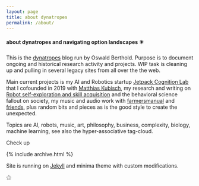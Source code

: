 ```yaml
---
layout: page
title: about dynatropes
permalink: /about/
---
```


#### about dynatropes and navigating option landscapes ✴️

This is the [dynatropes](https://dynatrop.es) blog run by Oswald
Berthold. Purpose is to document ongoing and historical research
activity and projects. WIP task is cleaning up and pulling in several
legacy sites from all over the the web.

Main current projects is my AI and Robotics startup [Jetpack Cognition
Lab](https://jetpack.cl) that I cofounded in 2019 with [Matthias
Kubisch](https://github.com/ku3i), my research and writing on [Robot
self-exploration and skill
acquisition](https://edoc.hu-berlin.de/handle/18452/22259) and the
behavioral science fallout on society, my music and audio work with
[farmersmanual](https://web.fm) and
[friends](https://farmersmanual.bandcamp.com/), plus random bits and
pieces as is the good style to create the unexpected.

Topics are AI, robots, music, art, philosophy, business, complexity,
biology, machine learning, see also the hyper-associative tag-cloud.

Check up

<a class="fab fa-twitter" href="https://twitter.com/x7557x"></a>
<a class="fab fa-github" href="https://github.com/x75"></a>
<a class="fab fa-instagram" href="https://instagram.com/farmersmanual"></a>
<a class="fab fa-facebook" href="https://facebook.com/oswald.berthold"></a>
<a class="fab fa-gitlab" href="https://gitlab.com/x75"></a>
<a class="fab fa-linkedin" href="https://www.linkedin.com/in/oswald-berthold-571088ab/"></a>
<a class="fab fa-angellist" href="https://angel.co/u/oswald-berthold"></a>


<article>
{% include archive.html %}
</article>

Site is running on [Jekyll](http://jekyllrb.com/) and minima theme
with custom modifications.

 ⚝
